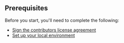 ## Prerequisites

Before you start, you'll need to complete the following:

- [Sign the contributors license agreement]({{site.baseurl}}/cla)
- [Set up your local environment]({{site.baseurl}}/home/getting_started/setting_up_your_environment)